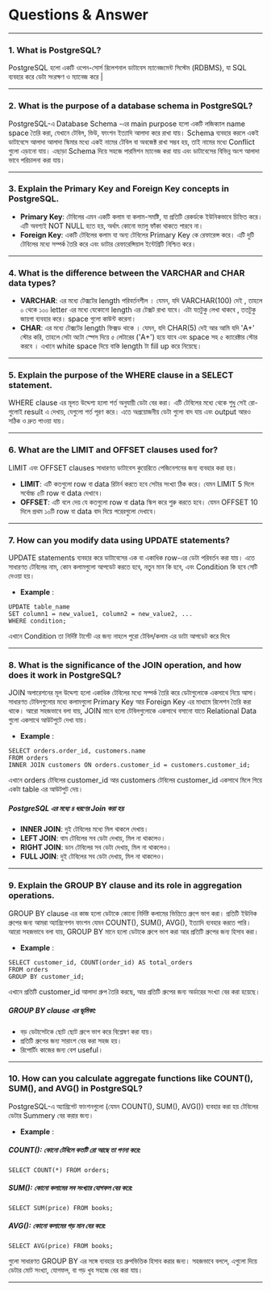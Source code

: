 # Questions & Answer 

---

### 1. What is PostgreSQL?
PostgreSQL হলো একটি ওপেন-সোর্স রিলেশনাল ডাটাবেস ম্যানেজমেন্ট সিস্টেম (RDBMS), যা SQL ব্যবহার করে ডেটা সংরক্ষণ ও ম্যানেজ করে | 

---

### 2. What is the purpose of a database schema in PostgreSQL?
PostgreSQL-এ Database Schema -এর main purpose হলো একটি লজিক্যাল 
name space  তৈরি করা, যেখানে টেবিল, ভিউ, ফাংশন ইত্যাদি আলাদা করে রাখা যায়। Schema ব্যবহার করলে একই ডাটাবেসে আলাদা আলাদা স্কিমার মধ্যে একই নামের টেবিল বা অবজেক্ট রাখা সম্ভব হয়, তাই নামের মধ্যে Conflict গুলো এড়ানো যায়। এছাড়া Schema দিয়ে সহজে পারমিশন ম্যানেজ করা যায় এবং ডাটাবেসের বিভিন্ন অংশ আলাদা ভাবে পরিচালনা করা যায়।

---

### 3. Explain the Primary Key and Foreign Key concepts in PostgreSQL.
* **Primary Key**: টেবিলের এমন একটি কলাম বা কলাম-সমষ্টি, যা প্রতিটি রেকর্ডকে ইউনিকভাবে চিহ্নিত করে। এটি অবশ্যই NOT NULL হতে হয়, অর্থাৎ কোনো ভ্যালু ফাঁকা থাকতে পারবে না।
* **Foreign Key**: একটি টেবিলের কলাম যা অন্য টেবিলের Primary Key কে রেফারেন্স করে। এটি দুটি টেবিলের মধ্যে সম্পর্ক তৈরি করে এবং ডাটার রেফারেন্সিয়াল ইন্টেগ্রিটি নিশ্চিত করে।

---

### 4. What is the difference between the VARCHAR and CHAR data types?
* **VARCHAR**: এর মধ্যে টেক্সটের length পরিবর্তনশীল । যেমন, যদি VARCHAR(100) দেই , তাহলে ০ থেকে ১০০ letter এর মধ্যে যেকোনো length এর টেক্সট রাখা যাবে। এটা যতটুকু লেখা থাকবে , ততটুকু জায়গা ব্যবহার করে। space গুলো কাউন্ট করেনা। 
* **CHAR**: এর মধ্যে টেক্সটের length ফিক্সড থাকে । যেমন, যদি CHAR(5) দেই আর আমি যদি 'A+' স্টোর করি, তাহলে সেটা অটো স্পেস দিয়ে ৫ লেটারের ('A+') হয়ে যাবে এবং space সহ ৫ ক্যারেক্টার স্টোর করবে । এখানে white space দিয়ে বাকি length টা fill up করে নিয়েছে।  

---

### 5. Explain the purpose of the WHERE clause in a SELECT statement.
WHERE clause এর মূলত উদ্দেশ্য হলো শর্ত অনুযায়ী ডেটা বের করা। এটি টেবিলের মধ্যে থেকে শুধু সেই রো-গুলোই result এ দেখায়, যেগুলো শর্ত পূরণ করে। এতে অপ্রয়োজনীয় ডেটা গুলো বাদ যায় এবং output আরও সঠিক ও দ্রুত পাওয়া যায়।

---

### 6. What are the LIMIT and OFFSET clauses used for?

LIMIT এবং OFFSET clauses সাধারণত ডাটাবেস কুয়েরিতে পেজিনেশনের জন্য ব্যবহার করা হয়।
* **LIMIT**: এটি কতগুলো row বা data রিটার্ন করতে হবে সেটার সংখ্যা ঠিক করে। যেমন LIMIT 5 দিলে সর্বোচ্চ ৫টি row বা data দেখাবে।
* **OFFSET**: এটি বলে দেয় যে কতগুলো row বা data স্কিপ করে শুরু করতে হবে। যেমন OFFSET 10 দিলে প্রথম ১০টি row বা data বাদ দিয়ে পরেরগুলো দেখাবে।
  
---

### 7. How can you modify data using UPDATE statements?

UPDATE statements ব্যবহার করে ডাটাবেসের এক বা একাধিক row-এর ডেটা পরিবর্তন করা যায়। এতে সাধারণত টেবিলের নাম, কোন কলামগুলো আপডেট করতে হবে, নতুন মান কি হবে, এবং Condition কি হবে সেটি দেওয়া হয়।
* **Example** :
```
UPDATE table_name
SET column1 = new_value1, column2 = new_value2, ...
WHERE condition;
```
এখানে Condition তা নির্দিষ্ট টার্গেট এর জন্য নাহলে পুরো টেবিল/কলাম এর ডাটা আপডেট করে দিবে 

---

### 8. What is the significance of the JOIN operation, and how does it work in PostgreSQL?

JOIN অপারেশনের মূল উদ্দেশ্য হলো একাধিক টেবিলের মধ্যে সম্পর্ক তৈরি করে ডেটাগুলোকে একসাথে নিয়ে আসা। সাধারণত টেবিলগুলোর মধ্যে কলামগুলো Primary Key আর Foreign Key এর মাধ্যমে রিলেশন তৈরি করা থাকে। আরো সহজভাবে বলা যায়, JOIN মানে হলো টেবিলগুলোকে একসাথে বসানো যাতে Relational Data গুলো একসাথে আউটপুটে দেখা যায়।
* **Example** :
```
SELECT orders.order_id, customers.name
FROM orders
INNER JOIN customers ON orders.customer_id = customers.customer_id;

```
এখানে orders টেবিলের customer_id আর customers টেবিলের customer_id একসাথে মিলে গিয়ে একটা table এর আউটপুট দেয়।

##### PostgreSQL এর  মধ্যে ৪ ধরণের Join করা হয় 

* **INNER JOIN**: দুই টেবিলের মধ্যে মিল থাকলে দেখায়।
* **LEFT JOIN**: বাম টেবিলের সব ডেটা দেখায়, মিল না থাকলেও।
* **RIGHT JOIN**: ডান টেবিলের সব ডেটা দেখায়, মিল না থাকলেও।
* **FULL JOIN**: দুই টেবিলের সব ডেটা দেখায়, মিল না থাকলেও।

---

### 9. Explain the GROUP BY clause and its role in aggregation operations.

GROUP BY clause এর কাজ হলো ডেটাকে কোনো নির্দিষ্ট কলামের ভিত্তিতে গ্রুপে ভাগ করা। প্রতিটি ইউনিক গ্রুপের জন্য আমরা অ্যাগ্রিগেশন ফাংশন যেমন COUNT(), SUM(), AVG(), ইত্যাদি ব্যবহার করতে পারি।
আরো সহজভাবে বলা যায়, GROUP BY মানে হলো ডেটাকে গ্রুপে ভাগ করা আর প্রতিটি গ্রুপের জন্য হিসাব করা।
* **Example** :
```
SELECT customer_id, COUNT(order_id) AS total_orders
FROM orders
GROUP BY customer_id;

```
এখানে প্রতিটি customer_id আলাদা গ্রুপ তৈরি করছে, আর প্রতিটি গ্রুপের জন্য অর্ডারের সংখ্যা বের করা হয়েছে।

##### GROUP BY clause এর ভূমিকা:

* বড় ডেটাসেটকে ছোট ছোট গ্রুপে ভাগ করে বিশ্লেষণ করা যায়।
* প্রতিটি গ্রুপের জন্য সারাংশ বের করা সহজ হয়।
* রিপোর্টিং কাজের জন্য বেশ useful।

---

### 10. How can you calculate aggregate functions like COUNT(), SUM(), and AVG() in PostgreSQL?

PostgreSQL-এ অ্যাগ্রিগেট ফাংশনগুলো (যেমন COUNT(), SUM(), AVG()) ব্যবহার করা হয় টেবিলের ডেটার Summery বের করার জন্য।

* **Example** :
  
#####  COUNT(): কোনো টেবিলে কতটি রো আছে তা গণনা করে:
```
SELECT COUNT(*) FROM orders;

```
#####  SUM(): কোনো কলামের সব সংখ্যার যোগফল বের করে:
```
SELECT SUM(price) FROM books;

```
##### AVG(): কোনো কলামের গড় মান বের করে:
```
SELECT AVG(price) FROM books;

```

গুলো সাধারণত GROUP BY এর সঙ্গে ব্যবহার হয় গ্রুপভিত্তিক হিসাব করার জন্য। সহজভাবে বললে, এগুলো দিয়ে ডেটার মোট সংখ্যা, যোগফল, বা গড় খুব সহজে বের করা যায়। 

---
